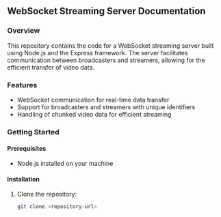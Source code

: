 ## WebSocket Streaming Server Documentation

### Overview

This repository contains the code for a WebSocket streaming server built using Node.js and the Express framework. The server facilitates communication between broadcasters and streamers, allowing for the efficient transfer of video data.

### Features

- WebSocket communication for real-time data transfer
- Support for broadcasters and streamers with unique identifiers
- Handling of chunked video data for efficient streaming

### Getting Started

#### Prerequisites

- Node.js installed on your machine

#### Installation

1. Clone the repository:

   ```bash
   git clone <repository-url>
